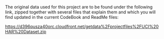 The original data used for this project are to be found under the following link, zipped together with several files that explain them and which you will find updated in the current CodeBook and ReadMe files:

https://d396qusza40orc.cloudfront.net/getdata%2Fprojectfiles%2FUCI%20HAR%20Dataset.zip 
